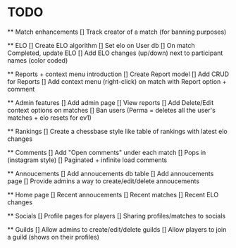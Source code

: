 # TODO

\*\* Match enhancements
[] Track creator of a match (for banning purposes)

\*\* ELO
[] Create ELO algorithm
[] Set elo on User db
[] On match Completed, update ELO
[] Add ELO changes (up/down) next to participant names (color coded)

\*\* Reports + context menu introduction
[] Create Report model
[] Add CRUD for Reports
[] Add context menu (right-click) on match with Report option + comment

\*\* Admin features
[] Add admin page
[] View reports
[] Add Delete/Edit context options on matches
[] Ban users (Perma = deletes all the user's matches + elo resets for ev1)

\*\* Rankings
[] Create a chessbase style like table of rankings with latest elo changes

\*\* Comments
[] Add "Open comments" under each match
[] Pops in (instagram style)
[] Paginated + infinite load comments

\*\* Annoucements
[] Add annoucements db table
[] Add annoucements page
[] Provide admins a way to create/edit/delete annoucements

\*\* Home page
[] Recent annoucements
[] Recent matches
[] Recent ELO changes

\*\* Socials
[] Profile pages for players
[] Sharing profiles/matches to socials

\*\* Guilds
[] Allow admins to create/edit/delete guilds
[] Allow players to join a guild (shows on their profiles)

